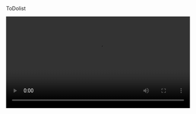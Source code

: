ToDo list

<video width="100%" controls>
  <source src="https://github.com/GauravKasture07/ToDoList-Grindx-company-/blob/main/Todo%20list%20app%20video.mp4" type="video/mp4">
</video>


